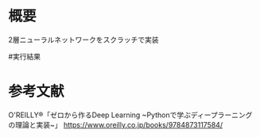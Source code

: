 # 概要
2層ニューラルネットワークをスクラッチで実装  

#実行結果

# 参考文献
O'REILLY®「ゼロから作るDeep Learning ~Pythonで学ぶディープラーニングの理論と実装~」 https://www.oreilly.co.jp/books/9784873117584/  
